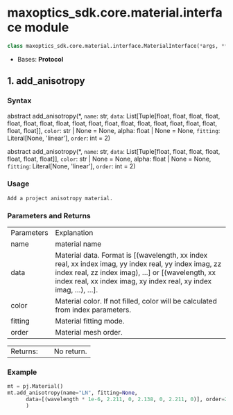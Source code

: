 # maxoptics_sdk.core.material.interface module

```py
class maxoptics_sdk.core.material.interface.MaterialInterface(*args, **kwargs)
```

- Bases: **Protocol**
  
## 1. add_anisotropy

### Syntax

abstract add_anisotropy(*, `name`: str, `data`: List[Tuple[float, float, float, float, float, float, float, float, float, float, float, float, float, float, float, float, float, float, float]], `color`: str | None = None, alpha: float | None = None, `fitting`: Literal[None, 'linear'], `order`: int = 2)

abstract add_anisotropy(*, `name`: str, `data`: List[Tuple[float, float, float, float, float, float, float]], `color`: str | None = None, alpha: float | None = None, `fitting`: Literal[None, 'linear'], `order`: int = 2)

### Usage

`Add a project anisotropy material.`

### Parameters and Returns

<table class="custom-table">
  <tr>
    <td class="typeface">Parameters</td>
    <td class="typeface">Explanation</td>
  </tr>
  <tr>
    <td>name</td>
    <td>material name</td>
  </tr>
  <tr>
    <td>data</td>
    <td style={{width: '50rem'}}>Material data. Format is [(wavelength, xx index real, xx index imag, yy index real, yy index imag, zz index real, zz index imag), …] or [(wavelength, xx index real, xx index imag, xy index real, xy index imag, …), …].
    </td>
  </tr>
  <tr>
    <td>color</td>
    <td>Material color. If not filled, color will be calculated from index parameters.</td>
  </tr>
  <tr>
    <td>fitting</td>
    <td>Material fitting mode.</td>
  </tr>
  <tr>
    <td>order</td>
    <td>Material mesh order.</td>
  </tr>
</table>

<table class="custom-table">
  <tr>
    <td class="typeface">Returns:&nbsp &nbsp;&nbsp;&nbsp;</td>
    <td class="typeface">No return.</td>
  </tr>
</table>

### Example

```py
mt = pj.Material()
mt.add_anisotropy(name="LN", fitting=None,
      data=[(wavelength * 1e-6, 2.211, 0, 2.138, 0, 2.211, 0)], order=2
      )
```
